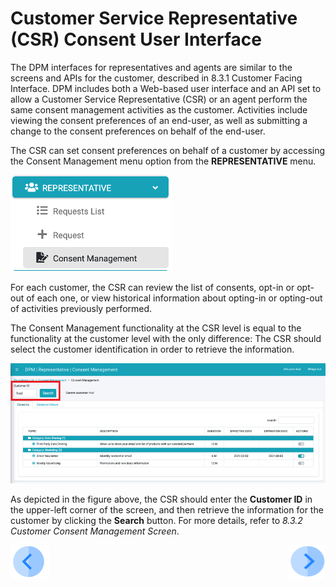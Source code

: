 # Customer Service Representative (CSR) Consent User Interface

The DPM interfaces for representatives and agents are similar to the screens and APIs for the customer, described in 8.3.1 Customer Facing Interface. DPM includes both a Web-based user interface and an API set to allow a Customer Service Representative (CSR) or an agent perform the same consent management activities as the customer. Activities include viewing the consent preferences of an end-user, as well as submitting a change to the consent preferences on behalf of the end-user.

The CSR can set consent preferences on behalf of a customer by accessing the Consent Management menu option from the <b>REPRESENTATIVE</b> menu.

 ![image](/articles/DPM/images/Figure_68_Consent_Management_At_Representative_Menu.png)

For each customer, the CSR can review the list of consents, opt-in or opt-out of each one, or view historical information about opting-in or opting-out of activities previously performed.

The Consent Management functionality at the CSR level is equal to the functionality at the customer level with the only difference: The CSR should select the customer identification in order to retrieve the information.

 ![image](/articles/DPM/images/Figure_74_Consent_Management_Rep__CustID.png)

As depicted in the figure above, the CSR should enter the <b>Customer ID</b> in the upper-left corner of the screen, and then retrieve the information for the customer by clicking the <b>Search</b> button. For more details, refer to <i>8.3.2 Customer Consent Management Screen</i>. 

[![Previous](/articles/DPM/images/Previous.png)](/articles/DPM/08_Consent_Management/06_Customer_Consent_Management_Screen.md)[<img align="right" width="60" height="54" src="/articles/DPM/images/Next.png">](/articles/DPM/08_Consent_Management/08_Consent_Repository_History_Audit.md)
